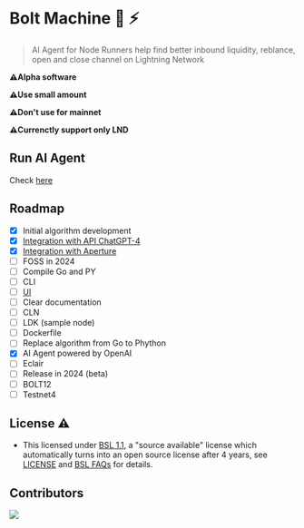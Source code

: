 # Bolt Machine 🤖 ⚡

>AI Agent for Node Runners help find better inbound liquidity, reblance, open and close channel on Lightning Network

**⚠️Alpha software**

**⚠️Use small amount**

**⚠️Don't use for mainnet**

**⚠️Currenctly support only LND**

## Run AI Agent

Check [here](https://github.com/AreaLayer/Bolt-Machine/blob/main/docs/run.md)

## Roadmap

- [x] Initial algorithm development
- [x] [Integration with  API ChatGPT-4](https://platform.openai.com/docs/introduction/overview)
- [x] [Integration with  Aperture](https://github.com/lightninglabs/aperture/tree/master)
- [ ] FOSS in 2024
- [ ] Compile Go and PY
- [ ] CLI
- [ ] [UI](https://github.com/AreaLayer/Bolt-Machine-ln)
- [ ] Clear documentation
- [ ] CLN
- [ ] LDK (sample node)
- [ ] Dockerfile
- [ ] Replace algorithm from Go to Phython
- [x] AI Agent powered by OpenAI
- [ ] Eclair
- [ ] Release in 2024 (beta)
- [ ] BOLT12
- [ ] Testnet4

## License ⚠️

-  This licensed under [BSL 1.1](https://mariadb.com/bsl11/), a "source available" license which automatically turns into an open source license after 4 years, see [LICENSE](https://github.com/AreaLayer/Bolt-Machine/blob/main/LICENSE.md) and [BSL FAQs](https://mariadb.com/bsl-faq-mariadb/) for details.

## Contributors

<a align="center" href="https://github.com/AreaLayer/Bolt-Machine/graphs/contributors">
  <img src="https://contrib.rocks/image?repo=FrostDevKit/javascript-frost" />
</a>
